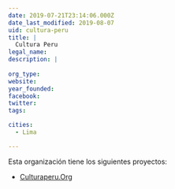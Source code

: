 ```yaml
---
date: 2019-07-21T23:14:06.000Z
date_last_modified: 2019-08-07
uid: cultura-peru
title: |
  Cultura Peru
legal_name: 
description: |
  
org_type: 
website: 
year_founded: 
facebook: 
twitter: 
tags:

cities: 
  - Lima

---
```


Esta organización tiene los siguientes proyectos:

- [Culturaperu.Org](/proyectos/culturaperu-org)
